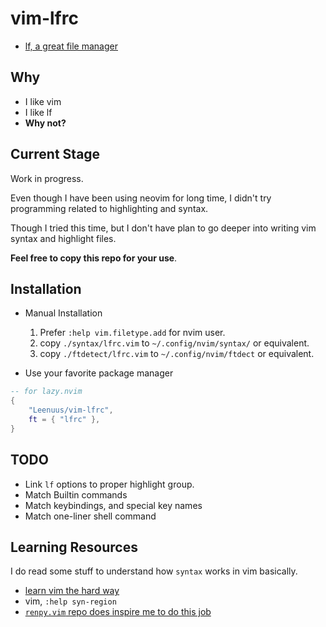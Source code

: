# vim-lfrc

- [lf, a great file manager](https://github.com/gokcehan/lf)

## Why

- I like vim
- I like lf
- __Why not?__

## Current Stage

Work in progress.

Even though I have been using neovim for long time, I didn't try programming related to highlighting and syntax.

Though I tried this time, but I don't have plan to go deeper into writing vim syntax and highlight files.

__Feel free to copy this repo for your use__.

## Installation

- Manual Installation
    1. Prefer `:help vim.filetype.add` for nvim user.
    2. copy `./syntax/lfrc.vim` to `~/.config/nvim/syntax/` or equivalent.
    3. copy `./ftdetect/lfrc.vim` to `~/.config/nvim/ftdect` or equivalent.

- Use your favorite package manager

```lua
-- for lazy.nvim
{
    "Leenuus/vim-lfrc",
    ft = { "lfrc" },
}
```

## TODO

- Link `lf` options to proper highlight group.
- Match Builtin commands
- Match keybindings, and special key names
- Match one-liner shell command

## Learning Resources

I do read some stuff to understand how `syntax` works in vim basically.

- [learn vim the hard way](https://learnvimscriptthehardway.stevelosh.com/chapters/45.html)
- vim, `:help syn-region`
- [`renpy.vim` repo does inspire me to do this job](https://github.com/chaimleib/vim-renpy)
